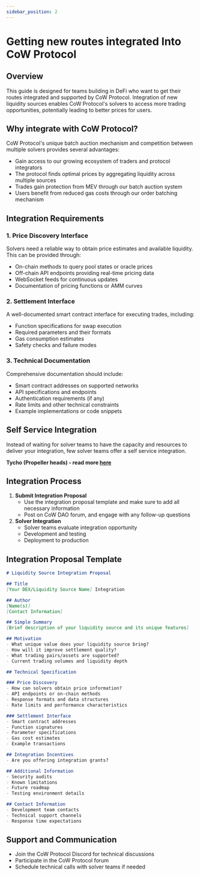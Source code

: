 ```yaml
---
sidebar_position: 2
---
```


# Getting new routes integrated Into CoW Protocol

## Overview

This guide is designed for teams building in DeFi who want to get their routes integrated and supported by CoW Protocol. Integration of new liquidity sources enables CoW Protocol's solvers to access more trading opportunities, potentially leading to better prices for users.

## Why integrate with CoW Protocol?

CoW Protocol's unique batch auction mechanism and competition between multiple solvers provides several advantages:

- Gain access to our growing ecosystem of traders and protocol integrators
- The protocol finds optimal prices by aggregating liquidity across multiple sources
- Trades gain protection from MEV through our batch auction system
- Users benefit from reduced gas costs through our order batching mechanism

## Integration Requirements

### 1. Price Discovery Interface

Solvers need a reliable way to obtain price estimates and available liquidity. This can be provided through:

- On-chain methods to query pool states or oracle prices
- Off-chain API endpoints providing real-time pricing data
- WebSocket feeds for continuous updates
- Documentation of pricing functions or AMM curves

### 2. Settlement Interface

A well-documented smart contract interface for executing trades, including:

- Function specifications for swap execution
- Required parameters and their formats
- Gas consumption estimates
- Safety checks and failure modes

### 3. Technical Documentation

Comprehensive documentation should include:

- Smart contract addresses on supported networks
- API specifications and endpoints
- Authentication requirements (if any)
- Rate limits and other technical constraints
- Example implementations or code snippets

## Self Service Integration

Instead of waiting for solver teams to have the capacity and resources to deliver your integration, few solver teams offer a self service integration.

**Tycho (Propeller heads) - read more [here](https://docs.propellerheads.xyz/tycho/for-dexs/protocol-integration-sdk)**

## Integration Process

1. **Submit Integration Proposal**
    - Use the integration proposal template and make sure to add all necessary information
    - Post on CoW DAO forum, and engage with any follow-up questions
2. **Solver Integration**
    - Solver teams evaluate integration opportunity
    - Development and testing
    - Deployment to production

## Integration Proposal Template

```markdown
# Liquidity Source Integration Proposal

## Title
[Your DEX/Liquidity Source Name] Integration

## Author
[Name(s)]
[Contact Information]

## Simple Summary
[Brief description of your liquidity source and its unique features]

## Motivation
- What unique value does your liquidity source bring?
- How will it improve settlement quality?
- What trading pairs/assets are supported?
- Current trading volumes and liquidity depth

## Technical Specification

### Price Discovery
- How can solvers obtain price information?
- API endpoints or on-chain methods
- Response formats and data structures
- Rate limits and performance characteristics

### Settlement Interface
- Smart contract addresses
- Function signatures
- Parameter specifications
- Gas cost estimates
- Example transactions

## Integration Incentives
- Are you offering integration grants?

## Additional Information
- Security audits
- Known limitations
- Future roadmap
- Testing environment details

## Contact Information
- Development team contacts
- Technical support channels
- Response time expectations

```

## Support and Communication

- Join the CoW Protocol Discord for technical discussions
- Participate in the CoW Protocol forum
- Schedule technical calls with solver teams if needed
